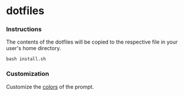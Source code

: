 dotfiles
========

### Instructions

The contents of the dotfiles will be copied to the respective file in your user's home directory.

    bash install.sh

### Customization

Customize the [colors](https://jonasjacek.github.io/colors/) of the prompt.
